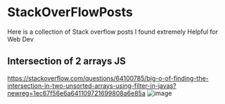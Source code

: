 # StackOverFlowPosts
Here is a collection of Stack overflow posts I found extremely Helpful for Web Dev

## Intersection of 2 arrays JS
https://stackoverflow.com/questions/64100785/big-o-of-finding-the-intersection-in-two-unsorted-arrays-using-filter-in-javas?newreg=1ec67f56e6a641109721699808a6e85a
![image](https://user-images.githubusercontent.com/40246928/211913942-1a34fd7f-87bb-4d45-b2a7-3d17a4c79ce3.png)
